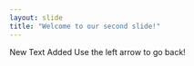 ```yaml
---
layout: slide
title: "Welcome to our second slide!"
---
```

New Text Added
Use the left arrow to go back!